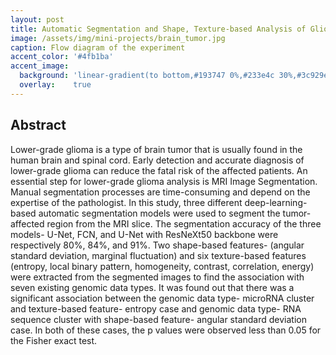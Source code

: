 ```yaml
---
layout: post
title: Automatic Segmentation and Shape, Texture-based Analysis of Glioma Using Fully Convolutional Network 
image: /assets/img/mini-projects/brain_tumor.jpg
caption: Flow diagram of the experiment
accent_color: '#4fb1ba'
accent_image:
  background: 'linear-gradient(to bottom,#193747 0%,#233e4c 30%,#3c929e 50%,#d5d5d4 70%,#cdccc8 100%)'
  overlay:    true
---
```


## Abstract 

Lower-grade glioma is a type of brain tumor 
that is usually found in the human brain and spinal cord. 
Early detection and accurate diagnosis of lower-grade glioma 
can reduce the fatal risk of the affected patients. An essential 
step for lower-grade glioma analysis is MRI Image 
Segmentation. Manual segmentation processes are time-consuming and depend on the expertise of the pathologist. In 
this study, three different deep-learning-based automatic 
segmentation models were used to segment the tumor-affected 
region from the MRI slice. The segmentation accuracy of the 
three models- U-Net, FCN, and U-Net with ResNeXt50 
backbone were respectively 80%, 84%, and 91%. Two shape-based features- (angular standard deviation, marginal 
fluctuation) and six texture-based features (entropy, local 
binary pattern, homogeneity, contrast, correlation, energy) 
were extracted from the segmented images to find the 
association with seven existing genomic data types. It was 
found out that there was a significant association between the 
genomic data type- microRNA cluster and texture-based 
feature- entropy case and genomic data type- RNA sequence 
cluster with shape-based feature- angular standard deviation 
case. In both of these cases, the p values were observed less 
than 0.05 for the Fisher exact test. 
